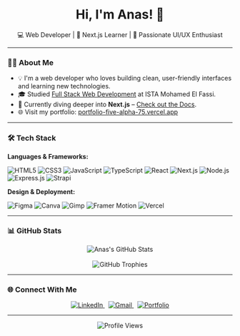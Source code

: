 <h1 align="center">Hi, I'm Anas! 👋</h1>
<p align="center">
  💻 Web Developer | 🚀 Next.js Learner | 🎨 Passionate UI/UX Enthusiast <br>
</p>

---

### 👨‍💻 About Me

- 💡 I'm a web developer who loves building clean, user-friendly interfaces and learning new technologies.
- 🎓 Studied [Full Stack Web Development](https://youtu.be/Dd_4zfmY-aA?si=3NnnJ-j5ls7johlv) at ISTA Mohamed El Fassi.
- 🔭 Currently diving deeper into **Next.js** – [Check out the Docs](https://nextjs.org/docs).
- 🌐 Visit my portfolio: [portfolio-five-alpha-75.vercel.app](https://portfolio-five-alpha-75.vercel.app)

---

### 🛠️ Tech Stack

**Languages & Frameworks:**

![HTML5](https://img.shields.io/badge/html5-%23E34F26.svg?style=for-the-badge&logo=html5&logoColor=white)
![CSS3](https://img.shields.io/badge/css3-%231572B6.svg?style=for-the-badge&logo=css3&logoColor=white)
![JavaScript](https://img.shields.io/badge/javascript-%23323330.svg?style=for-the-badge&logo=javascript&logoColor=%23F7DF1E)
![TypeScript](https://img.shields.io/badge/typescript-%23007ACC.svg?style=for-the-badge&logo=typescript&logoColor=white)
![React](https://img.shields.io/badge/react-%2320232a.svg?style=for-the-badge&logo=react&logoColor=%2361DAFB)
![Next.js](https://img.shields.io/badge/Next-black?style=for-the-badge&logo=next.js&logoColor=white)
![Node.js](https://img.shields.io/badge/node.js-6DA55F?style=for-the-badge&logo=node.js&logoColor=white)
![Express.js](https://img.shields.io/badge/express.js-%23404d59.svg?style=for-the-badge&logo=express&logoColor=%2361DAFB)
![Strapi](https://img.shields.io/badge/strapi-%232E7EEA.svg?style=for-the-badge&logo=strapi&logoColor=white)

**Design & Deployment:**

![Figma](https://img.shields.io/badge/figma-%23F24E1E.svg?style=for-the-badge&logo=figma&logoColor=white)
![Canva](https://img.shields.io/badge/Canva-%2300C4CC.svg?style=for-the-badge&logo=Canva&logoColor=white)
![Gimp](https://img.shields.io/badge/Gimp-657D8B?style=for-the-badge&logo=gimp&logoColor=FFFFFF)
![Framer Motion](https://img.shields.io/badge/Framer-black?style=for-the-badge&logo=framer&logoColor=blue)
![Vercel](https://img.shields.io/badge/vercel-%23000000.svg?style=for-the-badge&logo=vercel&logoColor=white)

---

### 📊 GitHub Stats

<p align="center">
  <img src="https://github-readme-stats.vercel.app/api?username=anaselass&theme=radical&hide_border=false&include_all_commits=false&count_private=false" alt="Anas's GitHub Stats" />
  <br><br>
  <img src="https://github-profile-trophy.vercel.app/?username=anaselass&theme=radical&no-frame=true&no-bg=true&margin-w=4" alt="GitHub Trophies" />
</p>

---

### 🌐 Connect With Me

<p align="center">
  <a href="https://www.linkedin.com/in/anas-el-assri-852920279" target="_blank">
    <img src="https://img.shields.io/badge/LinkedIn-Connect-blue?style=for-the-badge&logo=linkedin&logoColor=white" alt="LinkedIn"/>
  </a>
  &nbsp;
  <a href="mailto:anas.elassri.01@gmail.com">
    <img src="https://img.shields.io/badge/Gmail-Send Email-D14836?style=for-the-badge&logo=gmail&logoColor=white" alt="Gmail"/>
  </a>
  &nbsp;
  <a href="https://portfolio-five-alpha-75.vercel.app" target="_blank">
    <img src="https://img.shields.io/badge/Portfolio-Visit-black?style=for-the-badge&logo=vercel&logoColor=white" alt="Portfolio"/>
  </a>
</p>

---


<p align="center">
  <img src="https://komarev.com/ghpvc/?username=anaselass&style=for-the-badge&color=blue" alt="Profile Views" />
</p>


<!-- Proudly created with GPRM ( https://gprm.itsvg.in ) -->
